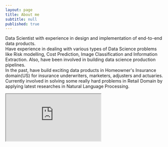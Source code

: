 ```yaml
---
layout: page
title: About me
subtitle: null
published: true
---
```


<script type="text/javascript" src="https://platform.linkedin.com/badges/js/profile.js" async defer></script>

Data Scientist with experience in design and implementation of end-to-end data products.<br>
Have experience in dealing with various types of Data Science problems like Risk modelling, Cost Prediction, Image Classification and Information Extraction. Also, have been involved in building data science production pipelines.<br>
In the past, have build exciting data products in Homeowner's Insurance domain(US) for insurance underwriters, marketers, adjusters and actuaries.<br>
Currently involved in solving some really hard problems in Retail Domain by applying latest researches in Natural Language Processing.<br>



<object data="http://www.shwetkmishra.com/Shwet_K_Mishra.pdf" type="application/pdf" width = "100%" height = "700">
    <iframe src="https://docs.google.com/viewer?url=http://www.shwetkmishra.com/Shwet_K_Mishra.pdf&embedded=true"></iframe>
</object>
